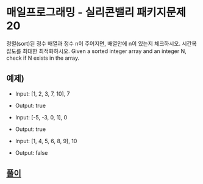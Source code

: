 # 매일프로그래밍 - 실리콘밸리 패키지문제20

정렬(sort)된 정수 배열과 정수 n이 주어지면, 배열안에 n이 있는지 체크하시오. 시간복잡도를 최대한 최적화하시오.
Given a sorted integer array and an integer N, check if N exists in the array.



## 예제)

- Input: [1, 2, 3, 7, 10], 7
- Output: true


- Input: [-5, -3, 0, 1], 0
- Output: true


- Input: [1, 4, 5, 6, 8, 9], 10
- Output: false

## [풀이](https://github.com/Delf-Lee/Daily-Programing/blob/master/src/main/java/DP017/Solution_018.java)
